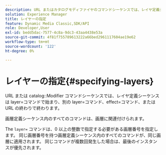 ```yaml
---
description: URL またはカタログモディファイヤのコマンドシーケンスでは、レイヤ定義シーケンスは layer=コマンドで始まり、別の layer=コマンド、effect=コマンド、または URL の末尾で終わります。
solution: Experience Manager
title: レイヤーの指定
feature: Dynamic Media Classic,SDK/API
role: Developer,User
exl-id: bedd5dac-7577-4c8a-9dc3-43aa4438e53a
source-git-commit: 4f81f755789613222a66bed2961117604ae19e62
workflow-type: tm+mt
source-wordcount: '122'
ht-degree: 0%

---
```


# レイヤーの指定{#specifying-layers}

URL または catalog::Modifier コマンドシーケンスでは、レイヤ定義シーケンスは layer=コマンドで始まり、別の layer=コマンド、effect=コマンド、または URL の終わりで終わります。

画層定義シーケンス内のすべてのコマンドは、画層に関連付けられます。

The `layer=` コマンドは、0 以上の整数で指定する必要がある画層番号を指定します。 同じ画層番号を持つ画層定義シーケンス内のすべてのコマンドが、同じ画層に適用されます。 同じコマンドが複数回発生した場合は、最後のインスタンスが優先されます。
